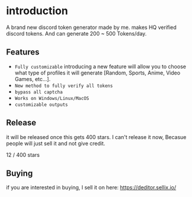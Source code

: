 # introduction

A brand new discord token generator made by me. makes HQ verified discord tokens. And can generate 200 ~ 500 Tokens/day.
## Features

* `Fully customizable` introducing a new feature will allow you to choose what type of profiles it will generate [Random, Sports, Anime, Video Games, etc...].
* `New method to fully verify all tokens`
* `bypass all captcha`
* `Works on Windows/Linux/MacOS`
* `customizable outputs`
## Release
it will be released once this gets 400 stars.
I can't release it now, Becasue people will just sell it and not give credit. 

12 / 400 stars

## Buying

if you are interested in buying, I sell it on here: https://deditor.sellix.io/
